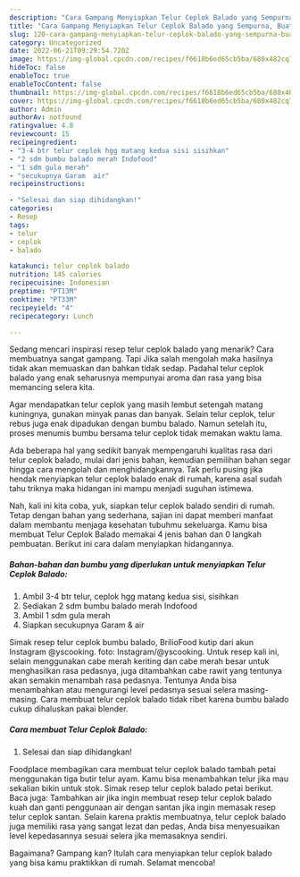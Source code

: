 ```yaml
---
description: "Cara Gampang Menyiapkan Telur Ceplok Balado yang Sempurna, Buat Buka Puasa Enak Banget"
title: "Cara Gampang Menyiapkan Telur Ceplok Balado yang Sempurna, Buat Buka Puasa Enak Banget"
slug: 120-cara-gampang-menyiapkan-telur-ceplok-balado-yang-sempurna-buat-buka-puasa-enak-banget
category: Uncategorized
date: 2022-06-21T09:29:54.720Z
image: https://img-global.cpcdn.com/recipes/f6618b6ed65cb5ba/680x482cq70/telur-ceplok-balado-foto-resep-utama.jpg
hideToc: false
enableToc: true
enableTocContent: false
thumbnail: https://img-global.cpcdn.com/recipes/f6618b6ed65cb5ba/680x482cq70/telur-ceplok-balado-foto-resep-utama.jpg
cover: https://img-global.cpcdn.com/recipes/f6618b6ed65cb5ba/680x482cq70/telur-ceplok-balado-foto-resep-utama.jpg
author: Admin
authorAv: notfound
ratingvalue: 4.8
reviewcount: 15
recipeingredient:
- "3-4 btr telur ceplok hgg matang kedua sisi sisihkan"
- "2 sdm bumbu balado merah Indofood"
- "1 sdm gula merah"
- "secukupnya Garam  air"
recipeinstructions:

- "Selesai dan siap dihidangkan!"
categories:
- Resep
tags:
- telur
- ceplok
- balado

katakunci: telur ceplok balado 
nutrition: 145 calories
recipecuisine: Indonesian
preptime: "PT13M"
cooktime: "PT33M"
recipeyield: "4"
recipecategory: Lunch

---
```



Sedang mencari inspirasi resep telur ceplok balado yang menarik? Cara membuatnya sangat gampang. Tapi Jika salah mengolah maka hasilnya tidak akan memuaskan dan bahkan tidak sedap. Padahal telur ceplok balado yang enak seharusnya mempunyai aroma dan rasa yang bisa memancing selera kita.


Agar mendapatkan telur ceplok yang masih lembut setengah matang kuningnya, gunakan minyak panas dan banyak. Selain telur ceplok, telur rebus juga enak dipadukan dengan bumbu balado. Namun setelah itu, proses menumis bumbu bersama telur ceplok tidak memakan waktu lama.

Ada beberapa hal yang sedikit banyak mempengaruhi kualitas rasa dari telur ceplok balado, mulai dari jenis bahan, kemudian pemilihan bahan segar hingga cara mengolah dan menghidangkannya. Tak perlu pusing jika hendak menyiapkan telur ceplok balado enak di rumah, karena asal sudah tahu triknya maka hidangan ini mampu menjadi suguhan istimewa.


Nah, kali ini kita coba, yuk, siapkan telur ceplok balado sendiri di rumah. Tetap dengan bahan yang sederhana, sajian ini dapat memberi manfaat dalam membantu menjaga kesehatan tubuhmu sekeluarga. Kamu bisa membuat Telur Ceplok Balado memakai 4 jenis bahan dan 0 langkah pembuatan. Berikut ini cara dalam menyiapkan hidangannya.

<!--inarticleads1-->

##### Bahan-bahan dan bumbu yang diperlukan untuk menyiapkan Telur Ceplok Balado:

1. Ambil 3-4 btr telur, ceplok hgg matang kedua sisi, sisihkan
1. Sediakan 2 sdm bumbu balado merah Indofood
1. Ambil 1 sdm gula merah
1. Siapkan secukupnya Garam &amp; air


Simak resep telur ceplok bumbu balado, BrilioFood kutip dari akun Instagram @yscooking. foto: Instagram/@yscooking. Untuk resep kali ini, selain menggunakan cabe merah keriting dan cabe merah besar untuk menghasilkan rasa pedasnya, juga ditambahkan cabe rawit yang tentunya akan semakin menambah rasa pedasnya. Tentunya Anda bisa menambahkan atau mengurangi level pedasnya sesuai selera masing-masing. Cara membuat telur ceplok balado tidak ribet karena bumbu balado cukup dihaluskan pakai blender. 

<!--inarticleads2-->

##### Cara membuat Telur Ceplok Balado:


1. Selesai dan siap dihidangkan!

Foodplace membagikan cara membuat telur ceplok balado tambah petai menggunakan tiga butir telur ayam. Kamu bisa menambahkan telur jika mau sekalian bikin untuk stok. Simak resep telur ceplok balado petai berikut. Baca juga: Tambahkan air jika ingin membuat resep telur ceplok balado kuah dan ganti penggunaan air dengan santan jika ingin memasak resep telur ceplok santan. Selain karena praktis membuatnya, telur ceplok balado juga memiliki rasa yang sangat lezat dan pedas, Anda bisa menyesuaikan level kepedasannya sesuai selera jika memasaknya sendiri. 

Bagaimana? Gampang kan? Itulah cara menyiapkan telur ceplok balado yang bisa kamu praktikkan di rumah. Selamat mencoba!
